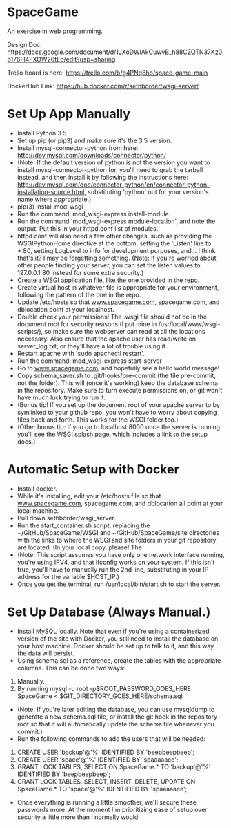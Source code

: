 # SpaceGame
An exercise in web programming.

Design Doc: https://docs.google.com/document/d/1JXoDWlAkCuwvB_h88CZQTN37Kz0b176Fl4FXOW26tEo/edit?usp=sharing

Trello board is here: https://trello.com/b/g4PNq8ho/space-game-main

DockerHub Link: https://hub.docker.com/r/sethborder/wsgi-server/

# Set Up App Manually
* Install Python 3.5
* Set up pip (or pip3) and make sure it's the 3.5 version.
* Install mysql-connector-python from here: http://dev.mysql.com/downloads/connector/python/
* (Note: If the default version of python is not the version you want to install mysql-connector-python for, you'll need to grab the tarball instead, and then install it by following the instructions here: http://dev.mysql.com/doc/connector-python/en/connector-python-installation-source.html, substituting 'python' out for your version's name where appropriate.)
* pip(3) install mod-wsgi
* Run the command: mod_wsgi-express install-module
* Run the command 'mod_wsgi-express module-location', and note the output. Put this in your httpd.conf list of modules.
* httpd.conf will also need a few other changes, such as providing the WSGIPythonHome directive at the bottom, setting the 'Listen' line to *:80, setting LogLevel to info for development purposes, and... I think that's it? I may be forgetting something. (Note: If you're worried about other people finding your server, you can set the listen values to 127.0.0.1:80 instead for some extra security.)
* Create a WSGI application file, like the one provided in the repo.
* Create virtual host in whatever file is appropriate for your environment, following the pattern of the one in the repo.
* Update /etc/hosts so that www.spacegame.com, spacegame.com, and dblocation point at your localhost.
* Double check your permissions! The .wsgi file should not be in the document root for security reasons (I put mine in /usr/local/www/wsgi-scripts/), so make sure the webserver can read at all the locations necessary. Also ensure that the apache user has read/write on server_log.txt, or they'll have a lot of trouble using it.
* Restart apache with 'sudo apachectl restart'.
* Run the command: mod_wsgi-express start-server
* Go to www.spacegame.com, and hopefully see a hello world message!
* Copy schema_saver.sh to .git/hooks/pre-commit (the file pre-commit, not the folder). This will (once it's working) keep the database schema in the repository. Make sure to turn execute permissions on, or git won't have much luck trying to run it.
* (Bonus tip! If you set up the document root of your apache server to by symlinked to your github repo, you won't have to worry about copying files back and forth. This works for the WSGI folder too.)
* (Other bonus tip: If you go to localhost:8000 once the server is running you'll see the WSGI splash page, which includes a link to the setup docs.)

# Automatic Setup with Docker
* Install docker.
* While it's installing, edit your /etc/hosts file so that www.spacegame.com, spacegame.com, and dblocation all point at your local machine.
* Pull down sethborder/wsgi_server.
* Run the start_container.sh script, replacing the ~/GitHub/SpaceGame/WSGI and ~/GitHub/SpaceGame/site directories with the links to where the WSGI and site folders in your git repository are located. (In your local copy, please! The 
* (Note: This script assumes you have only one network interface running, you're using IPV4, and that ifconfig works on your system. If this isn't true, you'll have to manually run the 2nd line, substituting in your IP address for the variable $HOST_IP.)
* Once you get the terminal, run /usr/local/bin/start.sh to start the server.

# Set Up Database (Always Manual.)
* Install MySQL locally. Note that even if you're using a containerized version of the site with Docker, you still need to install the database on your host machine. Docker should be set up to talk to it, and this way the data will persist.
* Using schema.sql as a reference, create the tables with the appropriate columns. This can be done two ways:
1. Manually.
2. By running mysql -u root -p$ROOT_PASSWORD_GOES_HERE SpaceGame < $GIT_DIRECTORY_GOES_HERE/schema.sql
* (Note: If you're later editing the database, you can use mysqldump to generate a new schema.sql file, or install the git hook in the repository root so that it will automatically update the schema file whenever you commit.)
* Run the following commands to add the users that will be needed:
1. CREATE USER 'backup'@'%' IDENTIFIED BY 'beepbeepbeep';
2. CREATE USER 'space'@'%' IDENTIFIED BY 'spaaaaace';
3. GRANT LOCK TABLES, SELECT ON SpaceGame.* TO 'backup'@'%' IDENTIFIED BY 'beepbeepbeep';
4. GRANT LOCK TABLES, SELECT, INSERT, DELETE, UPDATE ON SpaceGame.* TO 'space'@'%' IDENTIFIED BY 'spaaaaace';
* Once everything is running a little smoother, we'll secure these passwords more. At the moment I'm prioritizing ease of setup over security a little more than I normally would.
